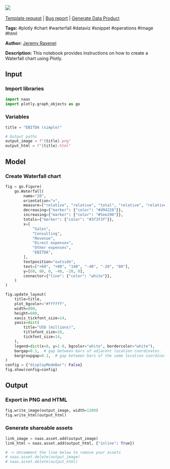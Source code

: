 <a href="https://app.naas.ai/user-redirect/naas/downloader?url=https://raw.githubusercontent.com/jupyter-naas/awesome-notebooks/master/Plotly/Plotly_Create_Waterfall_chart.ipynb" target="_parent"><img src="https://naasai-public.s3.eu-west-3.amazonaws.com/open_in_naas.svg"/></a><br><br><a href="https://github.com/jupyter-naas/awesome-notebooks/issues/new?assignees=&labels=&template=template-request.md&title=Tool+-+Action+of+the+notebook+">Template request</a> | <a href="https://github.com/jupyter-naas/awesome-notebooks/issues/new?assignees=&labels=bug&template=bug_report.md&title=Plotly+-+Create+Waterfall+chart:+Error+short+description">Bug report</a> | <a href="https://app.naas.ai/user-redirect/naas/downloader?url=https://raw.githubusercontent.com/jupyter-naas/awesome-notebooks/master/Naas/Naas_Start_data_product.ipynb" target="_parent">Generate Data Product</a>

**Tags:** #plotly #chart #warterfall #dataviz #snippet #operations #image #html

**Author:** [Jeremy Ravenel](https://www.linkedin.com/in/ACoAAAJHE7sB5OxuKHuzguZ9L6lfDHqw--cdnJg/)

**Description:** This notebook provides instructions on how to create a Waterfall chart using Plotly.

## Input

### Import libraries


```python
import naas
import plotly.graph_objects as go
```

### Variables


```python
title = "EBITDA (simple)"

# Output paths
output_image = f"{title}.png"
output_html = f"{title}.html"
```

## Model

### Create Waterfall chart


```python
fig = go.Figure(
    go.Waterfall(
        name="20",
        orientation="v",
        measure=["relative", "relative", "total", "relative", "relative", "total"],
        decreasing={"marker": {"color": "#d94228"}},
        increasing={"marker": {"color": "#5ee290"}},
        totals={"marker": {"color": "#3f3f3f"}},
        x=[
            "Sales",
            "Consulting",
            "Revenue",
            "Direct expenses",
            "Other expenses",
            "EBITDA",
        ],
        textposition="outside",
        text=["+60", "+80", "140", "-40", "-20", "80"],
        y=[60, 80, 0, -40, -20, 0],
        connector={"line": {"color": "white"}},
    )
)

fig.update_layout(
    title=title,
    plot_bgcolor="#ffffff",
    width=800,
    height=600,
    xaxis_tickfont_size=14,
    yaxis=dict(
        title="USD (millions)",
        titlefont_size=16,
        tickfont_size=14,
    ),
    legend=dict(x=0, y=1.0, bgcolor="white", bordercolor="white"),
    bargap=0.1,  # gap between bars of adjacent location coordinates.
    bargroupgap=0.1,  # gap between bars of the same location coordinate.
)
config = {"displayModeBar": False}
fig.show(config=config)
```

## Output

### Export in PNG and HTML


```python
fig.write_image(output_image, width=1200)
fig.write_html(output_html)
```

### Generate shareable assets


```python
link_image = naas.asset.add(output_image)
link_html = naas.asset.add(output_html, {"inline": True})

# -> Uncomment the line below to remove your assets
# naas.asset.delete(output_image)
# naas.asset.delete(output_html)
```


```python

```
